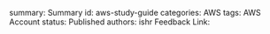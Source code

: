 summary: Summary
id: aws-study-guide
categories: AWS
tags: AWS Account
status: Published
authors: ishr
Feedback Link: 

